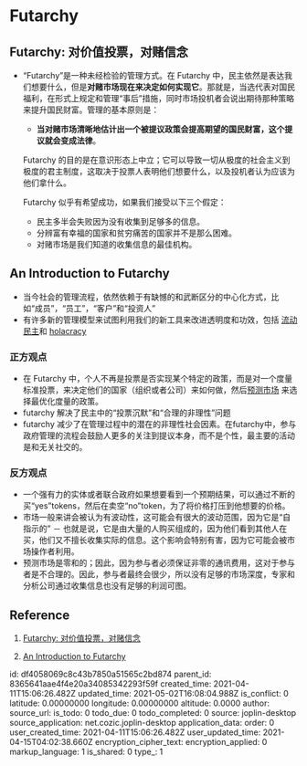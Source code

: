 # Futarchy

## Futarchy: 对价值投票，对赌信念

- “Futarchy”是一种未经检验的管理方式。在 Futarchy 中，民主依然是表达我们想要什么，但是**对赌市场现在来决定如何实现它**。那就是，当选代表对国民福利，在形式上规定和管理“事后”措施，同时市场投机者会说出期待那种策略来提升国民财富。管理的基本原则是：

  - **当对赌市场清晰地估计出一个被提议政策会提高期望的国民财富，这个提议就会变成法律**。

  Futarchy 的目的是在意识形态上中立；它可以导致一切从极度的社会主义到极度的君主制度，这取决于投票人表明他们想要什么，以及投机者认为应该为他们拿什么。

  Futarchy 似乎有希望成功，如果我们接受以下三个假定：

  - 民主多半会失败因为没有收集到足够多的信息。
  - 分辨富有幸福的国家和贫穷痛苦的国家并不是那么困难。
  - 对赌市场是我们知道的收集信息的最佳机构。

## An Introduction to Futarchy

- 当今社会的管理流程，依然依赖于有缺憾的和武断区分的中心化方式，比如“成员”，“员工”，“客户”和“投资人”
- 有许多新的管理模型来试图利用我们的新工具来改进透明度和功效，包括 [流动民主](https://link.jianshu.com/?t=https://en.wikipedia.org/wiki/Liquid_democracy)和 [holacracy](https://link.jianshu.com/?t=https://en.wikipedia.org/wiki/Holacracy)

### 正方观点

- 在 Futarchy 中，个人不再是投票是否实现某个特定的政策，而是对一个度量标准投票，来决定他们的国家（组织或者公司）来如何做，然后[预测市场](https://link.jianshu.com/?t=https://en.wikipedia.org/wiki/Prediction_market) 来选择最优化度量的政策。
- futarchy 解决了民主中的“投票沉默”和“合理的非理性”问题
- futarchy 减少了在管理过程中的潜在的非理性社会因素。在futarchy中，参与政府管理的流程会鼓励人更多的关注到提议本身，而不是个性，最主要的活动是和无关社交的。

### 反方观点

- 一个强有力的实体或者联合政府如果想要看到一个预期结果，可以通过不断的买“yes”tokens，然后在卖空“no”token，为了将价格打压到他想要的价格。
- 市场一般来讲会被认为有波动性，这可能会有很大的波动范围，因为它是“自指示的” － 也就是说，它是由大量的人购买组成的，因为他们看到其他人在买，他们又不擅长收集实际的信息。这个影响会特别有害，因为它可能会被市场操作者利用。
- 预测市场是零和的；因此，因为参与者必须保证非零的通讯费用，这对于参与者是不合理的。因此，参与者最终会很少，所以没有足够的市场深度，专家和分析公司通过收集信息也没有足够的利润可图。

## Reference

1. [Futarchy: 对价值投票，对赌信念](https://ethfans.org/posts/futarchy)

2. [An Introduction to Futarchy](https://www.jianshu.com/p/47f26ec5ec84)

id: df4058069c8c43b7850a51565c2bd874
parent_id: 8365641aae4f4e20a34085342293f59f
created_time: 2021-04-11T15:06:26.482Z
updated_time: 2021-05-02T16:08:04.988Z
is_conflict: 0
latitude: 0.00000000
longitude: 0.00000000
altitude: 0.0000
author: 
source_url: 
is_todo: 0
todo_due: 0
todo_completed: 0
source: joplin-desktop
source_application: net.cozic.joplin-desktop
application_data: 
order: 0
user_created_time: 2021-04-11T15:06:26.482Z
user_updated_time: 2021-04-15T04:02:38.660Z
encryption_cipher_text: 
encryption_applied: 0
markup_language: 1
is_shared: 0
type_: 1